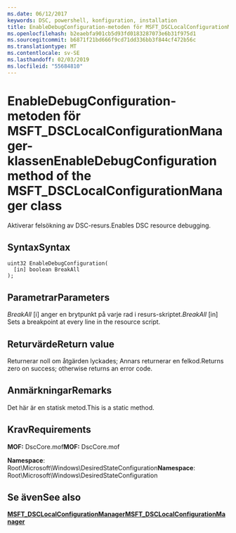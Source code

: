 ```yaml
---
ms.date: 06/12/2017
keywords: DSC, powershell, konfiguration, installation
title: EnableDebugConfiguration-metoden för MSFT_DSCLocalConfigurationManager-klassen
ms.openlocfilehash: b2eaebfa901cb5d93fd0183287073e6b31f975d1
ms.sourcegitcommit: b6871f21bd666f9cd71dd336bb3f844cf472b56c
ms.translationtype: MT
ms.contentlocale: sv-SE
ms.lasthandoff: 02/03/2019
ms.locfileid: "55684810"
---
```

# <a name="enabledebugconfiguration-method-of-the-msftdsclocalconfigurationmanager-class"></a><span data-ttu-id="37674-103">EnableDebugConfiguration-metoden för MSFT_DSCLocalConfigurationManager-klassen</span><span class="sxs-lookup"><span data-stu-id="37674-103">EnableDebugConfiguration method of the MSFT_DSCLocalConfigurationManager class</span></span>

<span data-ttu-id="37674-104">Aktiverar felsökning av DSC-resurs.</span><span class="sxs-lookup"><span data-stu-id="37674-104">Enables DSC resource debugging.</span></span>

## <a name="syntax"></a><span data-ttu-id="37674-105">Syntax</span><span class="sxs-lookup"><span data-stu-id="37674-105">Syntax</span></span>

```mof
uint32 EnableDebugConfiguration(
  [in] boolean BreakAll
);
```

## <a name="parameters"></a><span data-ttu-id="37674-106">Parametrar</span><span class="sxs-lookup"><span data-stu-id="37674-106">Parameters</span></span>

<span data-ttu-id="37674-107">*BreakAll* \[i\] anger en brytpunkt på varje rad i resurs-skriptet.</span><span class="sxs-lookup"><span data-stu-id="37674-107">*BreakAll* \[in\] Sets a breakpoint at every line in the resource script.</span></span>

## <a name="return-value"></a><span data-ttu-id="37674-108">Returvärde</span><span class="sxs-lookup"><span data-stu-id="37674-108">Return value</span></span>

<span data-ttu-id="37674-109">Returnerar noll om åtgärden lyckades; Annars returnerar en felkod.</span><span class="sxs-lookup"><span data-stu-id="37674-109">Returns zero on success; otherwise returns an error code.</span></span>

## <a name="remarks"></a><span data-ttu-id="37674-110">Anmärkningar</span><span class="sxs-lookup"><span data-stu-id="37674-110">Remarks</span></span>

<span data-ttu-id="37674-111">Det här är en statisk metod.</span><span class="sxs-lookup"><span data-stu-id="37674-111">This is a static method.</span></span>

## <a name="requirements"></a><span data-ttu-id="37674-112">Krav</span><span class="sxs-lookup"><span data-stu-id="37674-112">Requirements</span></span>

<span data-ttu-id="37674-113">**MOF:** DscCore.mof</span><span class="sxs-lookup"><span data-stu-id="37674-113">**MOF:** DscCore.mof</span></span>

<span data-ttu-id="37674-114">**Namespace**: Root\Microsoft\Windows\DesiredStateConfiguration</span><span class="sxs-lookup"><span data-stu-id="37674-114">**Namespace**: Root\Microsoft\Windows\DesiredStateConfiguration</span></span>

## <a name="see-also"></a><span data-ttu-id="37674-115">Se även</span><span class="sxs-lookup"><span data-stu-id="37674-115">See also</span></span>

[<span data-ttu-id="37674-116">**MSFT_DSCLocalConfigurationManager**</span><span class="sxs-lookup"><span data-stu-id="37674-116">**MSFT_DSCLocalConfigurationManager**</span></span>](msft-dsclocalconfigurationmanager.md)
